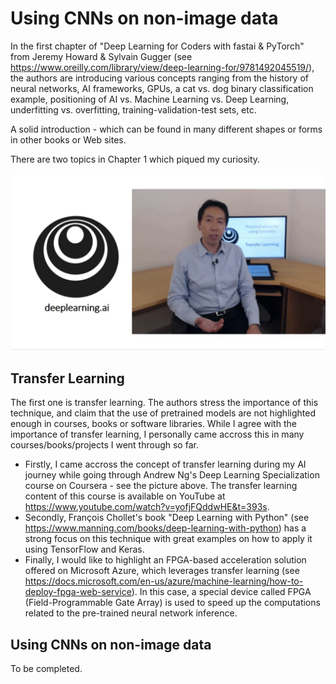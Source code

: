# Using CNNs on non-image data

In the first chapter of "Deep Learning for Coders with fastai & PyTorch" from Jeremy Howard & Sylvain Gugger (see <https://www.oreilly.com/library/view/deep-learning-for/9781492045519/>), the authors are introducing various concepts ranging from the history of neural networks, AI frameworks, GPUs, a cat vs. dog binary classification example, positioning of AI vs. Machine Learning vs. Deep Learning, underfitting vs. overfitting, training-validation-test sets, etc.

A solid introduction - which can be found in many different shapes or forms in other books or Web sites.

There are two topics in Chapter 1 which piqued my curiosity.

![](</images/Deep Learning Specialization - Transfer Learning.PNG>)

## Transfer Learning
The first one is transfer learning. The authors stress the importance of this technique, and claim that the use of pretrained models are not highlighted enough in courses, books or software libraries. While I agree with the importance of transfer learning, I personally came accross this in many courses/books/projects I went through so far.
* Firstly, I came accross the concept of transfer learning during my AI journey while going through Andrew Ng's Deep Learning Specialization course on Coursera - see the picture above. The transfer learning content of this course is available on YouTube at <https://www.youtube.com/watch?v=yofjFQddwHE&t=393s>.
* Secondly, François Chollet's book "Deep Learning with Python" (see <https://www.manning.com/books/deep-learning-with-python>) has a strong focus on this technique with great examples on how to apply it using TensorFlow and Keras.
* Finally, I would like to highlight an FPGA-based acceleration solution offered on Microsoft Azure, which leverages transfer learning (see <https://docs.microsoft.com/en-us/azure/machine-learning/how-to-deploy-fpga-web-service>). In this case, a special device called FPGA (Field-Programmable Gate Array) is used to speed up the computations related to the pre-trained neural network inference.

## Using CNNs on non-image data
To be completed.
